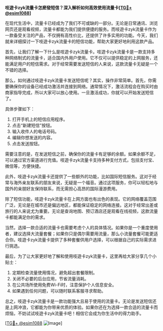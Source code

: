 **吱遊卡zyk流量卡怎麽發短信？深入解析如何高效使用流量卡[[TG💪+ @esim1088](https://t.me/s/esim1088)]**

在现代生活中，流量卡已经成为了我们不可或缺的一部分。无论是日常通讯、浏览网页还是观看视频，流量卡都能为我们提供便捷的服务。而吱遊卡zyk流量卡作为一款备受关注的产品，不仅拥有高性价比，还提供了许多实用的功能。今天，我们就来详细探讨一下吱遊卡zyk流量卡的短信功能，帮助大家更好地利用这款产品。

首先，让我们了解一下什么是吱遊卡zyk流量卡。吱遊卡zyk流量卡是一款支持多种网络制式的流量卡，适合国内外用户使用。它不仅可以提供稳定的上网服务，还能满足用户的短信需求。对于经常需要发送短信的人来说，这款流量卡无疑是一个不错的选择。

那么，如何通过吱遊卡zyk流量卡发送短信呢？其实，操作非常简单。首先，你需要确保你的设备已经成功激活并连接到网络。通常情况下，激活流程会在购买时由商家指导完成，所以大家可以放心使用。一旦激活成功，你就可以开始发送短信了。

具体步骤如下：

1. 打开手机上的短信应用程序。
2. 点击“新建短信”按钮。
3. 输入收件人的电话号码。
4. 编辑你想发送的内容。
5. 点击发送按钮。

需要注意的是，在发送短信之前，确保你的流量卡有足够的余额。如果余额不足，可以通过官方渠道进行充值。吱遊卡zyk流量卡支持多种支付方式，包括支付宝、微信等，方便快捷。

此外，吱遊卡zyk流量卡还提供了一些额外的功能，比如国际短信服务。这对于经常与海外亲友联系的朋友来说，无疑是一个福音。通过这项服务，你可以轻松地与国外的亲朋好友保持联系，而无需担心高昂的国际漫游费用。

除了短信功能，吱遊卡zyk流量卡在上网方面也有出色的表现。它的网络覆盖范围广泛，无论是在城市还是偏远地区，都能保证稳定的网络连接。这对于经常出差或旅行的人来说尤为重要。无论是查询地图、预订酒店还是观看在线视频，这款流量卡都能满足你的需求。

当然，选择一款合适的流量卡也需要考虑个人的具体情况。如果你是一个重度使用者，建议选择大流量套餐；如果你只是偶尔需要用流量，那么小流量套餐可能更适合你。吱遊卡zyk流量卡提供了多种套餐供用户选择，可以根据自己的实际需求进行挑选。

最后，为了让大家更好地了解和使用吱遊卡zyk流量卡，这里再给大家分享几个小贴士：

1. 定期检查流量使用情况，避免超出套餐限制。
2. 关闭不必要的后台应用，节省流量消耗。
3. 在公共场所使用免费Wi-Fi时，注意保护个人信息安全。
4. 如果遇到任何问题，可以随时联系客服寻求帮助。

总之，吱遊卡zyk流量卡是一款功能强大且易于使用的流量卡。无论是发送短信还是上网冲浪，它都能为你带来优质的体验。如果你还在为选择一款合适的流量卡而烦恼，不妨试试吱遊卡zyk流量卡吧！相信它会成为你生活中的得力助手。

[[TG💪+ @esim1088](https://t.me/s/esim1088) ![Image](https://i.postimg.cc/4NQfJmqS/Snipaste-2025-05-13-00-14-12.png)]